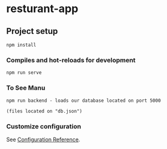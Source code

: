 # resturant-app

## Project setup
```
npm install
```

### Compiles and hot-reloads for development
```
npm run serve
```

### To See Manu 
```
npm run backend - loads our database located on port 5000

(files located on "db.json")

```




### Customize configuration
See [Configuration Reference](https://cli.vuejs.org/config/).
